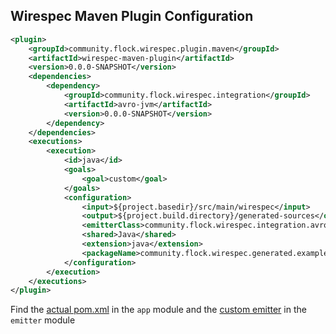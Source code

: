 ## Wirespec Maven Plugin Configuration
```xml
<plugin>
    <groupId>community.flock.wirespec.plugin.maven</groupId>
    <artifactId>wirespec-maven-plugin</artifactId>
    <version>0.0.0-SNAPSHOT</version>
    <dependencies>
        <dependency>
            <groupId>community.flock.wirespec.integration</groupId>
            <artifactId>avro-jvm</artifactId>
            <version>0.0.0-SNAPSHOT</version>
        </dependency>
    </dependencies>
    <executions>
        <execution>
            <id>java</id>
            <goals>
                <goal>custom</goal>
            </goals>
            <configuration>
                <input>${project.basedir}/src/main/wirespec</input>
                <output>${project.build.directory}/generated-sources</output>
                <emitterClass>community.flock.wirespec.integration.avro.java.emit.AvroEmitter</emitterClass>
                <shared>Java</shared>
                <extension>java</extension>
                <packageName>community.flock.wirespec.generated.examples.spring</packageName>
            </configuration>
        </execution>
    </executions>
</plugin>
```

Find the [actual pom.xml](app/pom.xml) in the `app` module and the
[custom emitter](emitter/src/main/java/community/flock/wirespec/emit/CustomEmitter.java) in the `emitter` module
